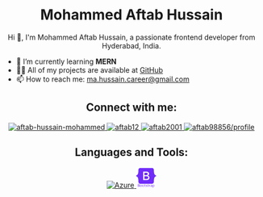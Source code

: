 <h1 align="center">Mohammed Aftab Hussain</h1>

<p align="center">Hi 👋, I'm Mohammed Aftab Hussain, a passionate frontend developer from Hyderabad, India.</p>

<ul>
  <li>🌱 I’m currently learning <strong>MERN</strong></li>
  <li>👨‍💻 All of my projects are available at <a href="https://github.com/aftab2001?tab=repositories">GitHub</a></li>
  <li>📫 How to reach me: <a href="mailto:ma.hussain.career@gmail.com">ma.hussain.career@gmail.com</a></li>
</ul>

<h2 align="center">Connect with me:</h2>

<p align="center">
  <a href="https://linkedin.com/in/aftab-hussain-mohammed" target="_blank">
    <img src="https://raw.githubusercontent.com/rahuldkjain/github-profile-readme-generator/master/src/images/icons/Social/linked-in-alt.svg" alt="aftab-hussain-mohammed" height="30" width="40" />
  </a>
  <a href="https://www.codechef.com/users/aftab12" target="_blank">
    <img src="https://cdn.jsdelivr.net/npm/simple-icons@3.1.0/icons/codechef.svg" alt="aftab12" height="30" width="40" />
  </a>
  <a href="https://www.leetcode.com/aftab2001" target="_blank">
    <img src="https://raw.githubusercontent.com/rahuldkjain/github-profile-readme-generator/master/src/images/icons/Social/leet-code.svg" alt="aftab2001" height="30" width="40" />
  </a>
  <a href="https://auth.geeksforgeeks.org/user/aftab98856/profile" target="_blank">
    <img src="https://raw.githubusercontent.com/rahuldkjain/github-profile-readme-generator/master/src/images/icons/Social/geeks-for-geeks.svg" alt="aftab98856/profile" height="30" width="40" />
  </a>
</p>

<h2 align="center">Languages and Tools:</h2>

<p align="center">
  <a href="https://azure.microsoft.com/en-in/" target="_blank" rel="noreferrer">
    <img src="https://www.vectorlogo.zone/logos/microsoft_azure/microsoft_azure-icon.svg" alt="Azure" width="40" height="40"/>
  </a>
  <a href="https://getbootstrap.com" target="_blank" rel="noreferrer">
    <img src="https://raw.githubusercontent.com/devicons/devicon/master/icons/bootstrap/bootstrap-plain-wordmark.svg" alt="Bootstrap" width="40" height="40"/>
  </a>
  <!-- Add more tools as needed -->
</p>
